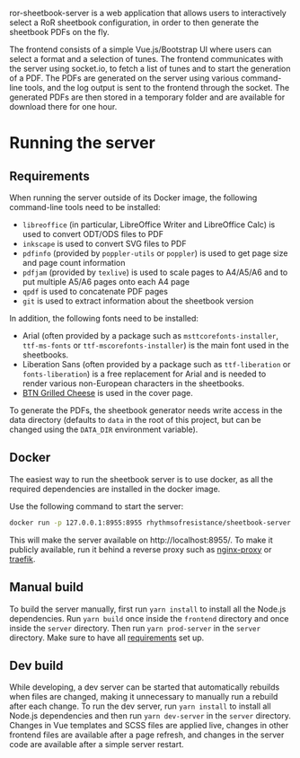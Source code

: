 ror-sheetbook-server is a web application that allows users to interactively select a RoR sheetbook configuration, in order to then generate the sheetbook PDFs on the fly.

The frontend consists of a simple Vue.js/Bootstrap UI where users can select a format and a selection of tunes. The frontend communicates with the server using socket.io, to fetch a list of tunes and to start the generation of a PDF. The PDFs are generated on the server using various command-line tools, and the log output is sent to the frontend through the socket. The generated PDFs are then stored in a temporary folder and are available for download there for one hour.

# Running the server

## Requirements

When running the server outside of its Docker image, the following command-line tools need to be installed:
* `libreoffice` (in particular, LibreOffice Writer and LibreOffice Calc) is used to convert ODT/ODS files to PDF
* `inkscape` is used to convert SVG files to PDF
* `pdfinfo` (provided by `poppler-utils` or `poppler`) is used to get page size and page count information
* `pdfjam` (provided by `texlive`) is used to scale pages to A4/A5/A6 and to put multiple A5/A6 pages onto each A4 page
* `qpdf` is used to concatenate PDF pages
* `git` is used to extract information about the sheetbook version

In addition, the following fonts need to be installed:
* Arial (often provided by a package such as `msttcorefonts-installer`, `ttf-ms-fonts` or `ttf-mscorefonts-installer`) is the main font used in the sheetbooks.
* Liberation Sans (often provided by a package such as `ttf-liberation` or `fonts-liberation`) is a free replacement for Arial and is needed to render various non-European characters in the sheetbooks.
* [BTN Grilled Cheese](../BTNGrilledCheese.zip) is used in the cover page.

To generate the PDFs, the sheetbook generator needs write access in the data directory (defaults to `data` in the root of this project, but can be changed using the `DATA_DIR` environment variable).

## Docker

The easiest way to run the sheetbook server is to use docker, as all the required dependencies are installed in the docker image.

Use the following command to start the server:
```bash
docker run -p 127.0.0.1:8955:8955 rhythmsofresistance/sheetbook-server
```

This will make the server available on http://localhost:8955/. To make it publicly available, run it behind a reverse proxy such as [nginx-proxy](https://hub.docker.com/r/jwilder/nginx-proxy) or [traefik](https://hub.docker.com/_/traefik).

## Manual build

To build the server manually, first run `yarn install` to install all the Node.js dependencies. Run `yarn build` once inside the `frontend` directory and once inside the `server` directory. Then run `yarn prod-server` in the `server` directory. Make sure to have all [requirements](#requirements) set up.

## Dev build

While developing, a dev server can be started that automatically rebuilds when files are changed, making it unnecessary to manually run a rebuild after each change. To run the dev server, run `yarn install` to install all Node.js dependencies and then run `yarn dev-server` in the `server` directory. Changes in Vue templates and SCSS files are applied live, changes in other frontend files are available after a page refresh, and changes in the server code are available after a simple server restart.